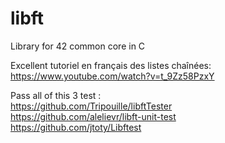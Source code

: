 # libft
Library for 42 common core in C

Excellent tutoriel en français des listes chaînées:  
https://www.youtube.com/watch?v=t_9Zz58PzxY  

Pass all of this 3 test :  
https://github.com/Tripouille/libftTester  
https://github.com/alelievr/libft-unit-test  
https://github.com/jtoty/Libftest  

